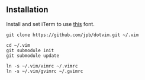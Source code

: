 ## Installation

Install and set iTerm to use [this](https://gist.github.com/baopham/1838072) font.

```
git clone https://github.com/jpb/dotvim.git ~/.vim

cd ~/.vim
git submodule init
git submodule update

ln -s ~/.vim/vimrc ~/.vimrc
ln -s ~/.vim/gvimrc ~/.gvimrc
```
